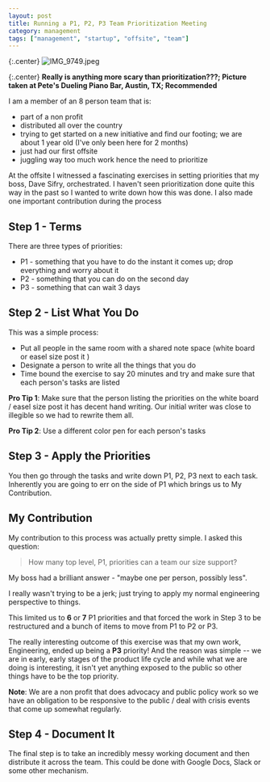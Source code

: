 ```yaml
---
layout: post
title: Running a P1, P2, P3 Team Prioritization Meeting
category: management
tags: ["management", "startup", "offsite", "team"]
---
```

{:.center}
![IMG_9749.jpeg](/blog/assets/IMG_9749.jpeg)

{:.center}
**Really is anything more scary than prioritization???; Picture taken at Pete's Dueling Piano Bar, Austin, TX; Recommended**

I am a member of an 8 person team that is:

* part of a non profit
* distributed all over the country
* trying to get started on a new initiative and find our footing; we are about 1 year old (I've only been here for 2 months)
* just had our first offsite
* juggling way too much work hence the need to prioritize

At the offsite I witnessed a fascinating exercises in setting priorities that my boss, Dave Sifry, orchestrated.  I haven't seen prioritization done quite this way in the past so I wanted to write down how this was done.  I also made one important contribution during the process 

## Step 1 - Terms

There are three types of priorities:

* P1 - something that you have to do the instant it comes up; drop everything and worry about it
* P2 - something that you can do on the second day
* P3 - something that can wait 3 days

## Step 2 - List What You Do

This was a simple process:

* Put all people in the same room with a shared note space (white board or easel size post it )
* Designate a person to write all the things that you do
* Time bound the exercise to say 20 minutes and try and make sure that each person's tasks are listed

**Pro Tip 1**: Make sure that the person listing the priorities on the white board / easel size post it has decent hand writing.  Our initial writer was close to illegible so we had to rewrite them all.

**Pro Tip 2**: Use a different color pen for each person's tasks

## Step 3 - Apply the Priorities

You then go through the tasks and write down P1, P2, P3 next to each task.  Inherently you are going to err on the side of P1 which brings us to My Contribution.

## My Contribution

My contribution to this process was actually pretty simple.  I asked this question:

> How many top level, P1, priorities can a team our size support?

My boss had a brilliant answer - "maybe one per person, possibly less".

I really wasn't trying to be a jerk; just trying to apply my normal engineering perspective to things.

This limited us to **6** or **7** P1 priorities and that forced the work in Step 3 to be restructured and a bunch of items to move from P1 to P2 or P3.

The really interesting outcome of this exercise was that my own work, Engineering, ended up being a **P3** priority!  And the reason was simple -- we are in early, early stages of the product life cycle and while what we are doing is interesting, it isn't yet anything exposed to the public so other things have to be the top priority.

**Note**: We are a non profit that does advocacy and public policy work so we have an obligation to be responsive to the public / deal with crisis events that come up somewhat regularly.

## Step 4 - Document It

The final step is to take an incredibly messy working document and then distribute it across the team.  This could be done with Google Docs, Slack or some other mechanism.

